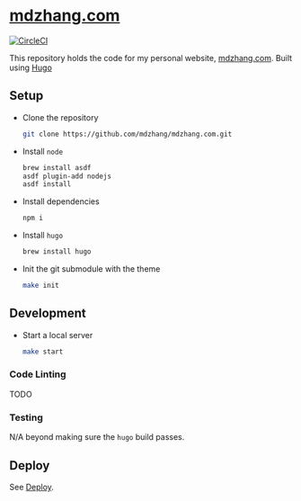# [mdzhang.com](http://mdzhang.com)

[![CircleCI](https://circleci.com/gh/mdzhang/mdzhang.com.svg?style=shield)](https://circleci.com/gh/mdzhang/mdzhang.com)

This repository holds the code for my personal website, [mdzhang.com](http://mdzhang.com).
Built using [Hugo](https://gohugo.io/)

## Setup

* Clone the repository
    ```sh
    git clone https://github.com/mdzhang/mdzhang.com.git
    ```

* Install `node`
    ```sh
    brew install asdf
    asdf plugin-add nodejs
    asdf install
    ```

* Install dependencies
    ```sh
    npm i
    ```

* Install `hugo`
    ```sh
    brew install hugo
    ```

* Init the git submodule with the theme
    ```sh
    make init
    ```

## Development

* Start a local server
    ```sh
    make start
    ```

### Code Linting

TODO

### Testing

N/A beyond making sure the `hugo` build passes.

## Deploy

See [Deploy](DEPLOY.md).
